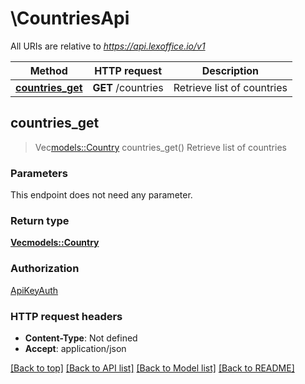 # \CountriesApi

All URIs are relative to *https://api.lexoffice.io/v1*

Method | HTTP request | Description
------------- | ------------- | -------------
[**countries_get**](CountriesApi.md#countries_get) | **GET** /countries | Retrieve list of countries



## countries_get

> Vec<models::Country> countries_get()
Retrieve list of countries

### Parameters

This endpoint does not need any parameter.

### Return type

[**Vec<models::Country>**](Country.md)

### Authorization

[ApiKeyAuth](../README.md#ApiKeyAuth)

### HTTP request headers

- **Content-Type**: Not defined
- **Accept**: application/json

[[Back to top]](#) [[Back to API list]](../README.md#documentation-for-api-endpoints) [[Back to Model list]](../README.md#documentation-for-models) [[Back to README]](../README.md)

